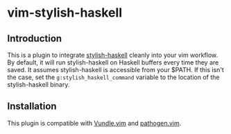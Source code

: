 vim-stylish-haskell
===================

Introduction
------------

This is a plugin to integrate [stylish-haskell] cleanly into your vim
workflow. By default, it will run stylish-haskell on Haskell buffers every
time they are saved. It assumes stylish-haskell is accessible from your $PATH.
If this isn't the case, set the `g:stylish_haskell_command` variable to the
location of the stylish-haskell binary.

[stylish-haskell]: https://github.com/jaspervdj/stylish-haskell

Installation
------------

This plugin is compatible with [Vundle.vim] and [pathogen.vim].

[Vundle.vim]: https://github.com/gmarik/Vundle.vim
[pathogen.vim]: https://github.com/tpope/vim-pathogen
